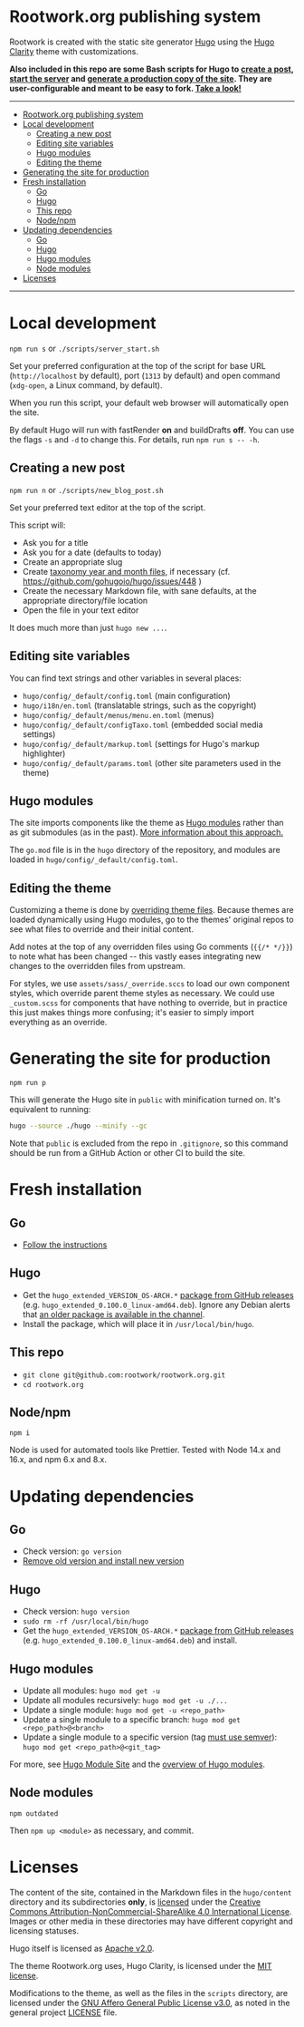 # Rootwork.org publishing system

Rootwork is created with the static site generator [Hugo](http://gohugo.io)
using the [Hugo Clarity](https://github.com/chipzoller/hugo-clarity) theme with
customizations.

**Also included in this repo are some Bash scripts for Hugo to
[create a post](#creating-a-new-post), [start the server](#local-development)
and
[generate a production copy of the site](#generating-the-site-for-production).
They are user-configurable and meant to be easy to fork.
[Take a look!](scripts)**

---

<!-- The following section, from "ts" to "te", is an automatically-generated
  table of contents, updated whenever this file changes. Do not edit within
  this section. -->

<!--ts-->
* [Rootwork.org publishing system](#rootworkorg-publishing-system)
* [Local development](#local-development)
   * [Creating a new post](#creating-a-new-post)
   * [Editing site variables](#editing-site-variables)
   * [Hugo modules](#hugo-modules)
   * [Editing the theme](#editing-the-theme)
* [Generating the site for production](#generating-the-site-for-production)
* [Fresh installation](#fresh-installation)
   * [Go](#go)
   * [Hugo](#hugo)
   * [This repo](#this-repo)
   * [Node/npm](#nodenpm)
* [Updating dependencies](#updating-dependencies)
   * [Go](#go-1)
   * [Hugo](#hugo-1)
   * [Hugo modules](#hugo-modules-1)
   * [Node modules](#node-modules)
* [Licenses](#licenses)

<!-- Created by https://github.com/ekalinin/github-markdown-toc -->
<!-- Added by: runner, at: Tue Oct  4 00:29:17 UTC 2022 -->

<!--te-->

---

# Local development

`npm run s` or `./scripts/server_start.sh`

Set your preferred configuration at the top of the script for base URL
(`http://localhost` by default), port (`1313` by default) and open command
(`xdg-open`, a Linux command, by default).

When you run this script, your default web browser will automatically open the
site.

By default Hugo will run with fastRender **on** and buildDrafts **off**. You can
use the flags `-s` and `-d` to change this. For details, run `npm run s -- -h`.

## Creating a new post

`npm run n` or `./scripts/new_blog_post.sh`

Set your preferred text editor at the top of the script.

This script will:

- Ask you for a title
- Ask you for a date (defaults to today)
- Create an appropriate slug
- Create
  [taxonomy year and month files](https://www.jayeless.net/2021/04/taxonomies-archive-hugo.html),
  if necessary (cf. https://github.com/gohugoio/hugo/issues/448 )
- Create the necessary Markdown file, with sane defaults, at the appropriate
  directory/file location
- Open the file in your text editor

It does much more than just `hugo new ...`.

## Editing site variables

You can find text strings and other variables in several places:

- `hugo/config/_default/config.toml` (main configuration)
- `hugo/i18n/en.toml` (translatable strings, such as the copyright)
- `hugo/config/_default/menus/menu.en.toml` (menus)
- `hugo/config/_default/configTaxo.toml` (embedded social media settings)
- `hugo/config/_default/markup.toml` (settings for Hugo's markup highlighter)
- `hugo/config/_default/params.toml` (other site parameters used in the theme)

## Hugo modules

The site imports components like the theme as
[Hugo modules](https://gohugo.io/hugo-modules/) rather than as git submodules
(as in the past).
[More information about this approach.](https://github.com/rootwork/hugo-module-site)

The `go.mod` file is in the `hugo` directory of the repository, and modules are
loaded in `hugo/config/_default/config.toml`.

## Editing the theme

Customizing a theme is done by
[overriding theme files](https://gohugo.io/hugo-modules/theme-components/).
Because themes are loaded dynamically using Hugo modules, go to the themes'
original repos to see what files to override and their initial content.

Add notes at the top of any overridden files using Go comments (`{{/* */}}`) to
note what has been changed -- this vastly eases integrating new changes to the
overridden files from upstream.

For styles, we use `assets/sass/_override.sccs` to load our own component
styles, which override parent theme styles as necessary. We could use
`_custom.scss` for components that have nothing to override, but in practice
this just makes things more confusing; it's easier to simply import everything
as an override.

# Generating the site for production

`npm run p`

This will generate the Hugo site in `public` with minification turned on. It's
equivalent to running:

```sh
hugo --source ./hugo --minify --gc
```

Note that `public` is excluded from the repo in `.gitignore`, so this command
should be run from a GitHub Action or other CI to build the site.

# Fresh installation

## Go

- [Follow the instructions](https://golang.org/doc/install)

## Hugo

- Get the `hugo_extended_VERSION_OS-ARCH.*`
  [package from GitHub releases](https://github.com/gohugoio/hugo/releases)
  (e.g. `hugo_extended_0.100.0_linux-amd64.deb`). Ignore any Debian alerts that
  [an older package is available in the channel](https://gohugo.io/getting-started/installing#debian-and-ubuntu).
- Install the package, which will place it in `/usr/local/bin/hugo`.

## This repo

- `git clone git@github.com:rootwork/rootwork.org.git`
- `cd rootwork.org`

## Node/npm

`npm i`

Node is used for automated tools like Prettier. Tested with Node 14.x and 16.x,
and npm 6.x and 8.x.

# Updating dependencies

## Go

- Check version: `go version`
- [Remove old version and install new version](https://gist.github.com/nikhita/432436d570b89cab172dcf2894465753)

## Hugo

- Check version: `hugo version`
- `sudo rm -rf /usr/local/bin/hugo`
- Get the `hugo_extended_VERSION_OS-ARCH.*`
  [package from GitHub releases](https://github.com/gohugoio/hugo/releases)
  (e.g. `hugo_extended_0.100.0_linux-amd64.deb`) and install.

## Hugo modules

- Update all modules: `hugo mod get -u`
- Update all modules recursively: `hugo mod get -u ./...`
- Update a single module: `hugo mod get -u <repo_path>`
- Update a single module to a specific branch:
  `hugo mod get <repo_path>@<branch>`
- Update a single module to a specific version (tag
  [must use semver](https://go.dev/doc/modules/version-numbers)):
  `hugo mod get <repo_path>@<git_tag>`

For more, see [Hugo Module Site](https://github.com/rootwork/hugo-module-site)
and the [overview of Hugo modules](https://gohugo.io/hugo-modules/).

## Node modules

`npm outdated`

Then `npm up <module>` as necessary, and commit.

# Licenses

The content of the site, contained in the Markdown files in the `hugo/content`
directory and its subdirectories **only**, is [licensed](hugo/content/LICENSE)
under the
[Creative Commons Attribution-NonCommercial-ShareAlike 4.0 International License](https://creativecommons.org/licenses/by-nc-sa/4.0/).
Images or other media in these directories may have different copyright and
licensing statuses.

Hugo itself is licensed as
[Apache v2.0](https://github.com/gohugoio/hugo/blob/master/LICENSE).

The theme Rootwork.org uses, Hugo Clarity, is licensed under the
[MIT license](https://github.com/chipzoller/hugo-clarity/blob/master/LICENSE.md).

Modifications to the theme, as well as the files in the `scripts` directory, are
licensed under the
[GNU Affero General Public License v3.0](https://www.gnu.org/licenses/agpl-3.0.txt),
as noted in the general project
[LICENSE](https://github.com/rootwork/rootwork.org/blob/master/LICENSE) file.
